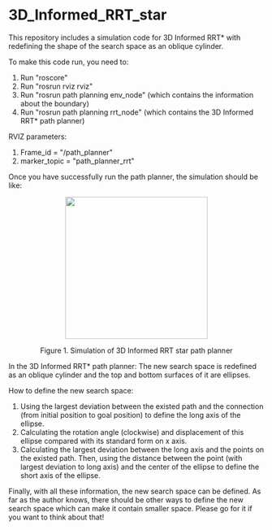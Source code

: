 # 3D_Informed_RRT_star

This repository includes a simulation code for 3D Informed RRT* with redefining the shape of the search space as an oblique cylinder. 

To make this code run, you need to:
1. Run "roscore"
2. Run "rosrun rviz rviz"
3. Run "rosrun path planning env_node" (which contains the information about the boundary)
4. Run "rosrun path planning rrt_node" (which contains the 3D Informed RRT* path planner)

RVIZ parameters:  <br  />
1. Frame_id = "/path_planner"  <br  />
2. marker_topic = "path_planner_rrt"  <br  />

Once you have successfully run the path planner, the simulation should be like:

<p align="center">
  <img width="280" height="280" src="https://github.com/jiaweimeng/3D-Informed-RRT-star/blob/master/simulation.png">
</p>

<p align="center"> 
  Figure 1. Simulation of 3D Informed RRT star path planner
</p>

In the 3D Informed RRT* path planner:
The new search space is redefined as an oblique cylinder and the top and bottom surfaces of it are ellipses.

How to define the new search space: 
1. Using the largest deviation between the existed path and the connection (from initial position to goal position) to define the long axis of the ellipse. 
2. Calculating the rotation angle (clockwise) and displacement of this ellipse compared with its standard form on x axis. 
3. Calculating the largest deviation between the long axis and the points on the existed path. Then, using the distance between the point (with largest deviation to long axis) and the center of the ellipse to define the short axis of the ellipse. 

Finally, with all these information, the new search space can be defined. As far as the author knows, there should be other ways to define the new search space which can make it contain smaller space. Please go for it if you want to think about that!
